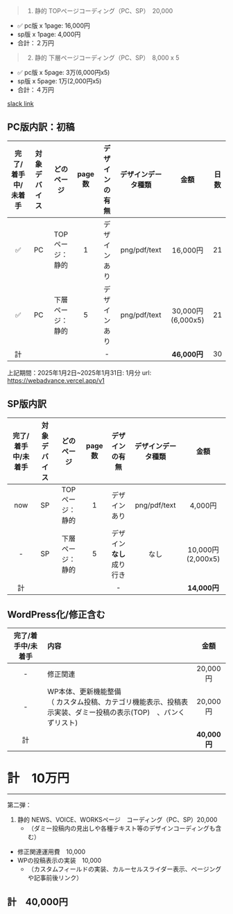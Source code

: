> 1. 静的 TOPページコーディング（PC、SP）　20,000
   - :white_check_mark: pc版 x 1page: 16,000円
   - sp版 x 1page: 4,000円
   - 合計：２万円

> 2. 静的 下層ページコーディング（PC、SP）　8,000 x 5
   - :white_check_mark: pc版 x 5page: 3万(6,000円x5)
   - sp版 x 5page: 1万(2,000円x5)
   - 合計：４万円

[slack link](https://ktuk-dev.slack.com/archives/C082W8CGZE0/p1738560856644539?thread_ts=1735755985.323739&cid=C082W8CGZE0https://ktuk-dev.slack.com/archives/C082W8CGZE0/p1738560856644539?thread_ts=1735755985.323739&cid=C082W8CGZE0)

## PC版内訳：初稿
| 完了/着手中/未着手 | 対象デバイス  | どのページ | page数 | デザインの有無 | デザインデータ種類 | 金額 | 日数 |
|:---:|:---:|:---:|:---:|:---:|:---:|:---:|:---:|
| ✅ | PC | TOPページ：静的  | 1  | デザインあり | png/pdf/text | 16,000円 | 21 |
| ✅ | PC| 下層ページ：静的  | 5  | デザインあり | png/pdf/text | 30,000円(6,000x5) | 21 |
| 計 |  |  |  | - |  | **46,000円** | 30 |

上記期間：2025年1月2日~2025年1月31日: 1月分
url: https://webadvance.vercel.app/v1

## SP版内訳
| 完了/着手中/未着手 | 対象デバイス  | どのページ | page数 | デザインの有無 | デザインデータ種類 | 金額 |
|:---:|:---:|:---:|:---:|:---:|:---:|:---:|
| now | SP | TOPページ：静的  | 1 | デザインあり | png/pdf/text | 4,000円 |
| - | SP | 下層ページ：静的  | 5 | デザイン**なし** 成り行き | なし | 10,000円(2,000x5) |
| 計 |  |  |  | - |  | **14,000円** |

## WordPress化/修正含む
| 完了/着手中/未着手 | 内容  | 金額 |
|:---:|:---|:---:|
| - | 修正関連 | 20,000円 |
| - | WP本体、更新機能整備 <br>（ カスタム投稿、カテゴリ機能表示、投稿表示実装、ダミー投稿の表示(TOP)　、パンくずリスト) | 20,000円 |
| 計 |  | **40,000円** |

# **計**　**10万円**

---

第二弾：
1. 静的 NEWS、VOICE、WORKSページ　コーディング（PC、SP）20,000
   - （ダミー投稿内の見出しや各種テキスト等のデザインコーディングも含む）
- 修正関連運用費　10,000
- WPの投稿表示の実装　10,000
   - （カスタムフィールドの実装、カルーセルスライダー表示、ページングや記事前後リンク）
## **計**　40,000円

